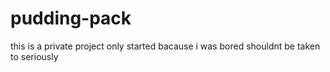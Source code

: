 # pudding-pack
this is a private project only started bacause i was bored
shouldnt be taken to  seriously

